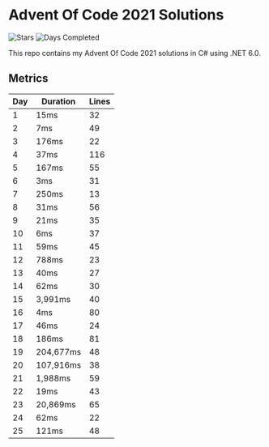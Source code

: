 ﻿# Advent Of Code 2021 Solutions

![Stars](https://img.shields.io/badge/stars%20⭐-50-yellow)
![Days Completed](https://img.shields.io/badge/days%20completed-25-green)

This repo contains my Advent Of Code 2021 solutions in C# using .NET 6.0.

## Metrics

Day |  Duration | Lines
----|  ---------|----
1   |      15ms | 32 
2   |       7ms | 49 
3   |     176ms | 22 
4   |      37ms | 116
5   |     167ms | 55 
6   |       3ms | 31 
7   |     250ms | 13 
8   |      31ms | 56 
9   |      21ms | 35 
10  |       6ms | 37 
11  |      59ms | 45 
12  |     788ms | 23 
13  |      40ms | 27 
14  |      62ms | 30 
15  |   3,991ms | 40 
16  |       4ms | 80 
17  |      46ms | 24 
18  |     186ms | 81 
19  | 204,677ms | 48 
20  | 107,916ms | 38 
21  |   1,988ms | 59 
22  |      19ms | 43 
23  |  20,869ms | 65 
24  |      62ms | 22 
25  |     121ms | 48 